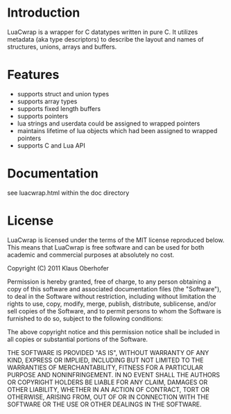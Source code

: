 # Introduction

LuaCwrap is a wrapper for C datatypes written in pure C. It utilizes metadata (aka type descriptors) to describe the layout and names of structures, unions, arrays and buffers.

# Features

 * supports struct and union types
 * supports array types
 * supports fixed length buffers
 * supports pointers
 * lua strings and userdata could be assigned to wrapped pointers
 * maintains lifetime of lua objects which had been assigned to wrapped pointers
 * supports C and Lua API

# Documentation

see luacwrap.html within the doc directory

# License

LuaCwrap is licensed under the terms of the MIT license reproduced below.
This means that LuaCwrap is free software and can be used for both academic
and commercial purposes at absolutely no cost.

Copyright (C) 2011 Klaus Oberhofer

Permission is hereby granted, free of charge, to any person obtaining a copy
of this software and associated documentation files (the "Software"), to deal
in the Software without restriction, including without limitation the rights
to use, copy, modify, merge, publish, distribute, sublicense, and/or sell
copies of the Software, and to permit persons to whom the Software is
furnished to do so, subject to the following conditions:

The above copyright notice and this permission notice shall be included in
all copies or substantial portions of the Software.

THE SOFTWARE IS PROVIDED "AS IS", WITHOUT WARRANTY OF ANY KIND, EXPRESS OR
IMPLIED, INCLUDING BUT NOT LIMITED TO THE WARRANTIES OF MERCHANTABILITY,
FITNESS FOR A PARTICULAR PURPOSE AND NONINFRINGEMENT.  IN NO EVENT SHALL THE
AUTHORS OR COPYRIGHT HOLDERS BE LIABLE FOR ANY CLAIM, DAMAGES OR OTHER
LIABILITY, WHETHER IN AN ACTION OF CONTRACT, TORT OR OTHERWISE, ARISING FROM,
OUT OF OR IN CONNECTION WITH THE SOFTWARE OR THE USE OR OTHER DEALINGS IN
THE SOFTWARE.


